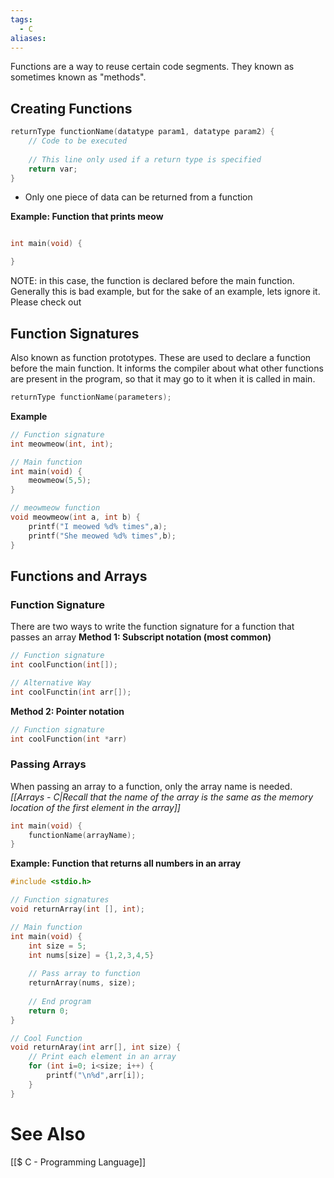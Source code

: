 ```yaml
---
tags:
  - C
aliases:
---
```

Functions are a way to reuse certain code segments. They known as sometimes known as "methods".

## Creating Functions
```c showlinenumbers
returnType functionName(datatype param1, datatype param2) {
	// Code to be executed
	
	// This line only used if a return type is specified
	return var;
}
```
- Only one piece of data can be returned from a function

**Example: Function that prints meow**
```c showlinenumbers

int main(void) {

}
```
NOTE: in this case, the function is declared before the main function. Generally this is bad example, but for the sake of an example, lets ignore it. Please check out

## Function Signatures
Also known as function prototypes. These are used to declare a function before the main function. It informs the compiler about what other functions are present in the program, so that it may go to it when it is called in main.
```c showlinenumbers
returnType functionName(parameters);
```

**Example**
```c showlinenumbers
// Function signature
int meowmeow(int, int);

// Main function
int main(void) {
	meowmeow(5,5);
}

// meowmeow function
void meowmeow(int a, int b) {
	printf("I meowed %d% times",a);
	printf("She meowed %d% times",b);
}
```

## Functions and Arrays
### Function Signature
There are two ways to write the function signature for a function that passes an array
**Method 1: Subscript notation (most common)**
```c showlinenumbers
// Function signature
int coolFunction(int[]);
```

```c showlinenumbers
// Alternative Way
int coolFunctin(int arr[]);
```

**Method 2: Pointer notation**
```c showlinenumbers
// Function signature
int coolFunction(int *arr)
```

### Passing Arrays
When passing an array to a function, only the array name is needed.
*[[Arrays - C|Recall that the name of the array is the same as the memory location of the first element in the array]]*

```c showlinenumbers
int main(void) {
	functionName(arrayName);
}
```

**Example: Function that returns all numbers in an array**
```c showlinenumbers {4,12,19}
#include <stdio.h>

// Function signatures
void returnArray(int [], int);

// Main function
int main(void) {
	int size = 5;
	int nums[size] = {1,2,3,4,5}
	
	// Pass array to function
	returnArray(nums, size);
	
	// End program
	return 0;
}

// Cool Function
void returnAray(int arr[], int size) {
	// Print each element in an array
	for (int i=0; i<size; i++) {
		printf("\n%d",arr[i]);
	}
}
```



# See Also
[[$ C - Programming Language]]